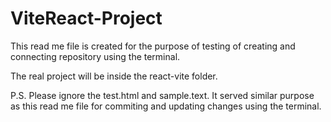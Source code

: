 # ViteReact-Project

This read me file is created for the purpose of testing of creating and connecting repository using the terminal.

The real project  will be inside the react-vite folder.

P.S. Please ignore the test.html and sample.text. It served similar purpose as this read me file for commiting and updating changes using the terminal.
